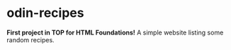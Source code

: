 # odin-recipes
**First project in TOP for HTML Foundations!**
A simple website listing some random recipes.